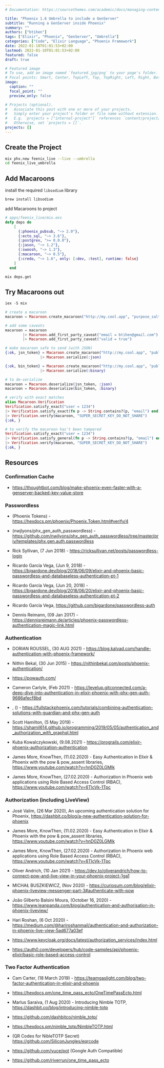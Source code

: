 ```yaml
---
# Documentation: https://sourcethemes.com/academic/docs/managing-content/

title: "Phoenix 1.6 Umbrella to include a GenServer"
subtitle: "Running a GenServer inside Phoenix"
summary: ""
authors: ["btihen"]
tags: ["Elixir", "Phoenix", "GenServer", "Umbrella"]
categories: ["Code", "Elixir Language", "Phoenix Framework"]
date: 2022-01-10T01:01:53+02:00
lastmod: 2022-01-10T01:01:53+02:00
featured: false
draft: true

# Featured image
# To use, add an image named `featured.jpg/png` to your page's folder.
# Focal points: Smart, Center, TopLeft, Top, TopRight, Left, Right, BottomLeft, Bottom, BottomRight.
image:
  caption: ""
  focal_point: ""
  preview_only: false

# Projects (optional).
#   Associate this post with one or more of your projects.
#   Simply enter your project's folder or file name without extension.
#   E.g. `projects = ["internal-project"]` references `content/project/deep-learning/index.md`.
#   Otherwise, set `projects = []`.
projects: []
---
```


## Create the Project

```bash
mix phx.new feenix_live --live --umbrella
cd feenix_live_umbrella
```

## Add Macaroons

install the required `libsodium` library
```bash
brew install libsodium
```

add Macaroons to project
```elixir
# apps/feenix_live/mix.exs
defp deps do
    [
      {:phoenix_pubsub, "~> 2.0"},
      {:ecto_sql, "~> 3.6"},
      {:postgrex, ">= 0.0.0"},
      {:jason, "~> 1.2"},
      {:swoosh, "~> 1.3"},
      {:macaroon, "~> 0.5"},
      {:credo, "~> 1.6", only: [:dev, :test], runtime: false}
    ]
  end
```

```bash
mix deps.get
```

## Try Macaroons out

```elixir
iex -S mix

# create a macaroon
macaroon = Macaroon.create_macaroon("http://my.cool.app", "purpose_salt", "SUPER_SECRET_KEY_DO_NOT_SHARE")

# add some caveots
macaroon = macaroon
        |> Macaroon.add_first_party_caveat("email = btihen@gmail.com")
        |> Macaroon.add_first_party_caveat("valid = true")

# make macaroon safe to send (with JSON)
{:ok, jsn_token} = Macaroon.create_macaroon("http://my.cool.app", "public_id", "SUPER_SECRET_KEY")
                |> Macaroon.serialize(:json)

{:ok, bin_token} = Macaroon.create_macaroon("http://my.cool.app", "public_id", "SUPER_SECRET_KEY")
                |> Macaroon.serialize(:binary)

# to de-serialize
macaroon = Macaroon.deserialize(jsn_token, :json)
macaroon = Macaroon.deserialize(bin_token, :binary)

# verify with exact matches
alias Macaroon.Verification
Verification.satisfy_exact("user = 1234")
|> Verification.satisfy_exact(fn p -> String.contains?(p, "email") end)
|> Verification.verify(macaroon, "SUPER_SECRET_KEY_DO_NOT_SHARE")
{:ok, }

# to verify the macaroon has't been tampered
Verification.satisfy_exact("user = 1234")
|> Verification.satisfy_general(fn p -> String.contains?(p, "email") end)
|> Verification.verify(macaroon, "SUPER_SECRET_KEY_DO_NOT_SHARE")
{:ok, }
```

## Resources

### Confirmation Cache
- https://thoughtbot.com/blog/make-phoenix-even-faster-with-a-genserver-backed-key-value-store

### Passwordless

- (Phoenix Tokens) - https://hexdocs.pm/phoenix/Phoenix.Token.html#verify/4
- (nwjlyons/phx_gen_auth_passwordless) - https://github.com/nwjlyons/phx_gen_auth_passwordless/tree/master/priv/templates/phx.gen.auth.passwordless

- Rick Syllivan, (7 Jun 2018) - https://ricksullivan.net/posts/passwordless-login
- Ricardo García Vega, (Jun 9, 2018) - https://bigardone.dev/blog/2018/06/09/elixir-and-phoenix-basic-passwordless-and-databaseless-authentication-pt-1
- Ricardo García Vega, (Jun 20, 2018) - https://bigardone.dev/blog/2018/06/20/elixir-and-phoenix-basic-passwordless-and-databaseless-authentication-pt-2
- Ricardo García Vega, https://github.com/bigardone/passwordless-auth
- Dennis Reimann, (09 Jan 2017) - https://dennisreimann.de/articles/phoenix-passwordless-authentication-magic-link.html


### Authentication

- DORIAN ROUSSEL, (30 AUG 2021) - https://blog.kalvad.com/handle-authentication-with-phoenix-framework/
- Nithin Bekal, (30 Jun 2015) - https://nithinbekal.com/posts/phoenix-authentication/
- https://powauth.com/
- Cameron Carlyle, (Feb 2021) - https://levelup.gitconnected.com/a-deep-dive-into-authentication-in-elixir-phoenix-with-phx-gen-auth-9686afecf8bd
- , () - https://fullstackphoenix.com/tutorials/combining-authentication-solutions-with-guardian-and-phx-gen-auth
- Scott Hamilton, (5 May 2019) - https://shamil614.github.io/programming/2019/05/05/authentication_and_authorization_with_graphql.html
- Kuba Kowalczykowski, (9.08.2021) - https://prograils.com/elixir-phoenix-authorization-authentication

- James More, KnowThen, (11.02.2020) - Easy Authentication in Elixir & Phoenix with the pow & pow_assent libraries, https://www.youtube.com/watch?v=hnD0Z0LGMIk
- James More, KnowThen, (27.02.2020) - Authorization in Phoenix web applications using Role Based Access Control (RBAC), https://www.youtube.com/watch?v=6TlcVk-1Tpc


### Authorization (including LiveView)

- José Valim, (26 Mar 2020), An upcoming authentication solution for Phoenix, https://dashbit.co/blog/a-new-authentication-solution-for-phoenix

- James More, KnowThen, (11.02.2020) - Easy Authentication in Elixir & Phoenix with the pow & pow_assent libraries, https://www.youtube.com/watch?v=hnD0Z0LGMIk
- James More, KnowThen, (27.02.2020) - Authorization in Phoenix web applications using Role Based Access Control (RBAC), https://www.youtube.com/watch?v=6TlcVk-1Tpc

- Oliver Andrich, (10 Jan 2021) - https://dev.to/oliverandrich/how-to-connect-pow-and-live-view-in-your-phoenix-project-1ga1
- MICHAŁ BUSZKIEWICZ, (Nov 2020) - https://curiosum.com/blog/elixir-phoenix-liveview-messenger-part-3#authenticate-with-pow
- João Gilberto Balsini Moura, (October 16, 2020) - https://www.leanpanda.com/blog/authentication-and-authorisation-in-phoenix-liveview/
- Hari Roshan, (6 Oct 2020) - https://medium.com/@hariroshanmail/authentication-and-authorization-in-phoenix-live-view-5ad677a03ef
- https://www.keycloak.org/docs/latest/authorization_services/index.html

- https://auth0.com/developers/hub/code-samples/api/phoenix-elixir/basic-role-based-access-control


### Two Factor Authentication

- Cam Carter, (18 March 2019) - https://teamgaslight.com/blog/two-factor-authentication-in-elixir-and-phoenix

- https://hexdocs.pm/one_time_pass_ecto/OneTimePassEcto.html
- Marlus Saraiva, (1 Aug 2020) - Introducing Nimble TOTP, https://dashbit.co/blog/introducing-nimble-totp
- https://github.com/dashbitco/nimble_totp/
- https://hexdocs.pm/nimble_totp/NimbleTOTP.html
- (QR Codes for NibleTOTP Secret) https://github.com/SiliconJungles/eqrcode

- https://github.com/yuce/pot (Google Auth Compatible)
- https://github.com/riverrun/one_time_pass_ecto
